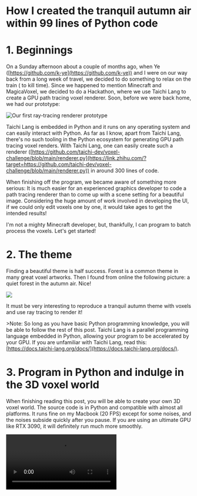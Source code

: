 # How I created the tranquil autumn air within 99 lines of Python code

# 1. Beginnings

On a Sunday afternoon about a couple of months ago, when Ye ([https://github.com/k-ye](https://github.com/k-ye)) and I were on our way back from a long week of travel, we decided to do something to relax on the train ( to kill time). Since we happened to mention Minecraft and MagicaVoxel, we decided to do a Hackathon, where we use Taichi Lang to create a GPU path tracing voxel renderer. Soon, before we were back home, we had our prototype:

![Our first ray-tracing renderer prototype](https://github.com/taichi-dev/public_files/blob/master/taichi.graphics/yuanming-voxel/prototype.gif?raw=true)

Taichi Lang is embedded in Python and it runs on any operating system and can easily interact with Python. As far as I know, apart from Taichi Lang, there's no such tooling in the Python ecosystem for generating GPU path tracing voxel renders. With Taichi Lang, one can easily create such a renderer ([https://github.com/taichi-dev/voxel-challenge/blob/main/renderer.py](https://link.zhihu.com/?target=https://github.com/taichi-dev/voxel-challenge/blob/main/renderer.py)) in around 300 lines of code.

When finishing off the program, we became aware of something more serious: It is much easier for an experienced graphics developer to code a path tracing renderer than to come up with a scene setting for a beautiful image. Considering the huge amount of work involved in developing the UI, if we could only edit voxels one by one, it would take ages to get the intended results!

I'm not a mighty Minecraft developer, but, thankfully, I can program to batch process the voxels. Let's get started!

# 2. The theme

Finding a beautiful theme is half success. Forest is a common theme in many great voxel artworks. Then I found from online the following picture: a quiet forest in the autumn air. Nice!

![](https://github.com/taichi-dev/public_files/blob/master/taichi.graphics/yuanming-voxel/forest.png?raw=true)

It must be very interesting to reproduce a tranquil autumn theme with voxels and use ray tracing to render it!

&gt;Note: So long as you have basic Python programming knowledge, you will be able to follow the rest of this post. Taichi Lang is a parallel programming language embedded in Python, allowing your program to be accelerated by your GPU. If you are unfamiliar with Taichi Lang, read this: [https://docs.taichi-lang.org/docs/](https://docs.taichi-lang.org/docs/).

# 3. Program in Python and indulge in the 3D voxel world

When finishing reading this post, you will be able to create your own 3D voxel world. The source code is in Python and compatible with almost all platforms. It runs fine on my Macbook (20 FPS) except for some noises, and the noises subside quickly after you pause. If you are using an ultimate GPU like RTX 3090, it will definitely run much more smoothly.

<video src="https://github.com/taichi-dev/public_files/blob/master/taichi.graphics/yuanming-voxel/p.mp4" controls>

If you wish to try out the autumn theme for yourself and view the complete source code (91 lines of Python code in total), you can clone my repo at [https://github.com/yuanming-hu/voxel-art](https://link.zhihu.com/?target=https://github.com/yuanming-hu/voxel-art). If you wish to create your own voxel world, start by using our template repo [https://github.com/taichi-dev/voxel-challenge/](https://github.com/taichi-dev/voxel-challenge/)

Just so you know, Taichi Voxel Challenge 2022 is getting heated. If you are also a voxel art lover, you are very welcome to join! Let's compare 'voxels' and motivate each other! For more information about how to participate, see the Voxel Challenge README at [https://github.com/taichi-dev/community/blob/main/events/voxel-challenge/README.md](https://github.com/taichi-dev/community/blob/main/events/voxel-challenge/README.md)

&gt;*It has been reported at* [*https://github.com/taichi-dev/taichi/issues/4891*](https://link.zhihu.com/?target=https://github.com/taichi-dev/taichi/issues/4891)  *that Taichi Lang v1.0.1 has some compatibility issues with the Vulkan backend in some environments. The next Taichi Lang release will ship the fix. As a workaround, use Taichi Lang v1.0.0 instead:*  
&gt;  
&gt;*pip install taichi==1.0.0*

# 4. Using voxels to create a forest in the autumn air

The autumn theme has three key elements: trees, forest floor covered by fallen leaves, and volumetric fog. Our renderer does not support volumetric fog, but we can simulate autumn sunset with a 45° directional light source (`set_directional_light()`) and a yellowish light color (`set_background_color()`) instead.

    from scene import Scene
    import taichi as ti
    from taichi.math import *
    
    scene = Scene(voxel_edges=0, exposure=2) # Create a scene, specifying the voxel edge and exposure. 
    scene.set_floor(0, (1.0, 1.0, 1.0)) # Height of the floor
    scene.set_background_color((0.5, 0.5, 0.4)) # Color of the sky
    scene.set_directional_light((1, 1, -1), 0.2, (1, 0.8, 0.6)) # Direction and color of the light
    
    @ti.kernel
    def initialize_voxels():
        scene.set_voxel(vec3(0), 1, vec3(1)) # Add a (1, 1, 1) voxel at the position of (0, 0, 0)
    
    initialize_voxels()
    
    scene.finish()

Then you get the following scene:

![](https://github.com/taichi-dev/public_files/blob/master/taichi.graphics/yuanming-voxel/smallcube.png?raw=true)

This is a small cube. I tuned the direction and color of the light to add a touch of the autumn air.

You may have noticed the black edges. Why we still have edges even if we have set `voxel_edge` to zero? This is due to the float-point precision. Well, they will not be noticed if you don't look close at them...

**4.1 Base floor**

Sectional drawing is the technique commonly used in many masterpiece voxel artworks. In other words, a cross section can help reveal things that cannot been seen otherwise. In our case, it is the base floor (earth of multiple layers):

![A piece of layered cake](https://github.com/taichi-dev/public_files/blob/master/taichi.graphics/yuanming-voxel/layeredcake.png?raw=true)

We can imitate the above cake to make a base floor of earth.

Now we start building the base floor layer by layer, and each layer is virtually a flat block. And we need a function for defining a flat block, which stretches from the point `(pos[0], pos[1], pos[2])` and has a size of `size[0] x size[1] x size[2]`. We also need to add some noise (`color_noise`) to its color to make it look more real.

```python
@ti.func
def create_block(pos, size, color, color_noise):
    for I in ti.grouped(
        ti.ndrange((pos[0], pos[0] + size[0]), 
                   (pos[1], pos[1] + size[1]),
                   (pos[2], pos[2] + size[2]))):
        scene.set_voxel(I, 1, color + color_noise * ti.random())
```

The key here is the use of `ti.ndrange`. It can iterate over multiple ranges in one `for` loop.

Using `ti.grouped`, we pack the three loop variables `i`, `j`, and `k` into a vector `I = (i, j, k)`. Using the `create_block()` method, we can draw a large block:

```python
@ti.kernel
def initialize_voxels():
    create_block(pos=ivec3(0, 0, 0),
                 size=ivec3(20, 40, 30),
                 color=vec3(0.3, 0.5, 0.3),
                 color_noise=vec3(0.1))
```

There we go:

![From position \(0, 0, 0\) grows a 20x40x30 cubicle.](https://github.com/taichi-dev/public_files/blob/master/taichi.graphics/yuanming-voxel/greencube.png?raw=true)

Then we can loop the `create_block()`method call for four times to draw a four-layered base floor:

```python
@ti.kernel
def initialize_voxels():
    for i in range(4):
        create_block(ivec3(-60, -(i + 1)**2 - 40, -60),
                     ivec3(120, 2 * i + 1, 120),
                     vec3(0.5 - i * 0.1) * vec3(1.0, 0.8, 0.6),
                     vec3(0.05 * (3 - i))) 
```

![Now you have a taupe base floor...](https://github.com/taichi-dev/public_files/blob/master/taichi.graphics/yuanming-voxel/earch.png?raw=true)

The color is a bit lighter for the ground. Hmm, let's add a darker surface to it.

![Looking more delicious!](https://github.com/taichi-dev/public_files/blob/master/taichi.graphics/yuanming-voxel/delicious.png?raw=true)

Not too bad. By mimicking the layered cake, we have a base floor for holding the trees, fallen leaves, and fences.

**4.2 Tree and fallen leaves**

After finishing reading this session you will know how to create a forest.

![](https://github.com/taichi-dev/public_files/blob/master/taichi.graphics/yuanming-voxel/singletree.png?raw=true)

One tree does not make a forest, and we have to make it within 99 lines of code. So, first off, we need a function for creating a tree:

```python
@ti.func
def create_tree(pos, height, radius, color):
    ...    
```

The function takes four parameters:

* pos: Position of the tree.
* height: Height of the tree.
* radius: Radius of the tree crown
* color: Color of the leaves.

Let's start with something easy, the tree trunk, and we can save some time by recycling the `create_block()` function:

```python
    @ti.func
    def create_tree(pos, height, radius, color):
        create_block(pos, ivec3(3, height - radius * 0.5, 3), vec3(0.7), vec3(0.3))
```

![](https://github.com/taichi-dev/public_files/blob/master/taichi.graphics/yuanming-voxel/stick.png?raw=true)

Now, let's add some leaves to the bold, boring tree trunk. Here, we define a function called `create_leaves()`. In this function, we make the following three assumptions:

* The leaves of the tree are in the shape of a cylinder.
* Each leaf has a probability of occurrence in the cylinder.
* A leaf's probability of occurrence is inversely proportional to its distance to the axis of the cylinder.

```python
    @ti.func
    def create_leaves(pos, radius, color):
        for I in ti.grouped(
                ti.ndrange((-radius, radius), (-radius, radius),
                           (-radius, +radius))):
            f = I / radius
            d = vec2(f[0], f[2]).norm() # Distance to the axis of the cylinder (tree crown)
            prob = max(0, 1 - d)**2
            if ti.random() &lt; prob:
                scene.set_voxel(pos + I, 1, color + (ti.random() - 0.5) * 0.2)
```

![The tree looks more like a popsicle stick...](https://github.com/taichi-dev/public_files/blob/master/taichi.graphics/yuanming-voxel/popsicle.png?raw=true)

Well, it doesn't look very real, but we can use mathematics and noise to give it some fine tweak:

```python
    @ti.func
    def create_leaves(pos, radius, color):
        for I in ti.grouped(
                ti.ndrange((-radius, radius), (-radius, radius),
                           (-radius, +radius))):
            f = I / radius
            h = 0.5 - max(f[1], -0.5) * 0.5
            d = vec2(f[0], f[2]).norm()
            prob = max(0, 1 - d)**2 * h  # xz mask
            prob *= h  # y mask
            # noise
            prob += ti.sin(f[0] * 5 + pos[0]) * 0.02
            prob += ti.sin(f[1] * 9 + pos[1]) * 0.01
            prob += ti.sin(f[2] * 10 + pos[2]) * 0.03
            if prob &lt; 0.1:
                prob = 0.0
            if ti.random() &lt; prob:
                scene.set_voxel(pos + I, 1, color + (ti.random() - 0.5) * 0.2)
```

Though the function looks a bit complicated, the key point is to calculate a probability for each voxel in the ‘leaves' region. After adding some details like noise, we are almost done with the tree.

![More like a tree, is it not?（Ye: \\"It's more like a fried drumstick!\\"）](https://github.com/taichi-dev/public_files/blob/master/taichi.graphics/yuanming-voxel/drumstick.png?raw=true)

Autumn has always been synonymous with fallen leaves. Then, we intersperse the circular ground under the tree with some random voxels:

```python
        for i, j in ti.ndrange((-radius, radius), (-radius, radius)):
            prob = max((radius - vec2(i, j).norm()) / radius, 0)
            prob = prob * prob
            if ti.random() &lt; prob * prob:
                scene.set_voxel(pos + ivec3(i, 1, j), 1,
                                color + ti.random() * vec3(0.1))
```

![The scattered fallen 'leaves' make the tree less like a fried drumstick.\*\^-\^\*](https://github.com/taichi-dev/public_files/blob/master/taichi.graphics/yuanming-voxel/real%20tree.png?raw=true)

After calling the `create_tree()`method a few times, we get a small forest. You probably need to fine-tweak the position, height, and color of each tree:

```python
        create_tree(ivec3(-20, -40, 25), 65, 35, vec3(1.0, 0.3, 0.15))
        create_tree(ivec3(45, -40, -45), 15, 10, vec3(0.8, 0.4, 0.1))
        create_tree(ivec3(20, -40, 0), 45, 25, vec3(1.0, 0.4, 0.1))
        create_tree(ivec3(30, -40, -20), 25, 15, vec3(1.0, 0.4, 0.1))
        create_tree(ivec3(30, -40, 30), 45, 25, vec3(1.0, 0.4, 0.1))
```

![Done with the tree part!](https://github.com/taichi-dev/public_files/blob/master/taichi.graphics/yuanming-voxel/done%20with%20the%20trees.png?raw=true)

**4.3 Fences**

The last step is to create fences, which is to add a bar along each direction and insert small supporting sticks at regular intervals:

```python
@ti.func
def make_fence(start, direction, length):
    color = vec3(0.5, 0.3, 0.2)
    create_block(start, direction * length + ivec3(3, 2, 3), color, vec3(0.1))
    
    fence_dist = 3
    for i in range(length // fence_dist + 1):
        create_block(start + direction * i * fence_dist + ivec3(1, -3, 1), ivec3(1, 5, 1), color, vec3(0))
```

![Call make\_fence\(\) for four times to complete the fences.](https://github.com/taichi-dev/public_files/blob/master/taichi.graphics/yuanming-voxel/call%20make_fence%204.png?raw=true)

Now we are done with the base floor, trees, fallen leaves, and the fences. Let's call it a day!

![Choose an angle and press P to capture the image. ](https://github.com/taichi-dev/public_files/blob/master/taichi.graphics/yuanming-voxel/capture%20p.png?raw=true)

![](https://github.com/taichi-dev/public_files/blob/master/taichi.graphics/yuanming-voxel/topdown2.png?raw=true)

Press **W/S/A/D/Q/E** to enable panoramic mode and press **P** for screen capture. Alas! Haven't touched my camera for a long while, but at least I can turn to the 3D voxel world for solace. :-)

# 5. Some great entries of Voxel Challenge 2022

Before we move on to the next section, I'd like to share with you some of the very interesting entries of Voxel Challenge 2022, all made within 99 lines of Python code. Do bear with me.

![Magic cube](https://github.com/taichi-dev/public_files/blob/master/taichi.graphics/yuanming-voxel/magiccube.jpeg?raw=true)


![Potted trees](https://github.com/taichi-dev/public_files/blob/master/taichi.graphics/yuanming-voxel/pottedtree.jpeg?raw=true)


![Riverside cabin](https://github.com/taichi-dev/public_files/blob/master/taichi.graphics/yuanming-voxel/riversidecabin.jpeg?raw=true)

Click [bit.ly/3whe1zX](https://bit.ly/3whe1zX) for more interesting voxel artworks, along with their source code!



# Can't wait to join the competition?

For those voxel art lovers, so long as you can program in Python, I assure you that you will create some great voxel artworks! The deadline of Voxel Challenge 2022 is 18th May. Do come and compete for a Nintendo Switch with your ingenious voxel artworks!

* You can click [bit.ly/3whe1zX](https://bit.ly/3whe1zX) to view more of the submissions of voxel Challenge 2022.
* We also came up with some artworks (all have source code) during internal test and before Voxel Challenge 2022. See [bit.ly/3FGDwxr](https://bit.ly/3FGDwxr).

Note that the voxel editor required by Voxel Challenge 2022 requires the Python environment only. It supports Windows, macOS, and Linux. It works fine even if you don't have a GPU.
